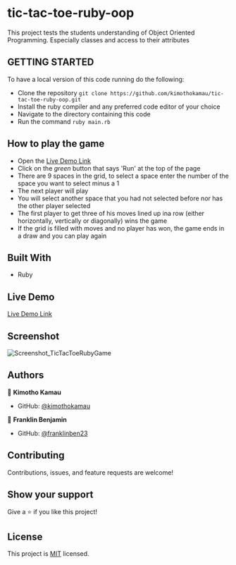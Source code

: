 # tic-tac-toe-ruby-oop
This project tests the students understanding of Object Oriented Programming. Especially classes and access to their attributes

## GETTING STARTED
To have a local version of this code running do the following:
- Clone the repository `git clone https://github.com/kimothokamau/tic-tac-toe-ruby-oop.git`
- Install the ruby compiler and any preferred code editor of your choice
- Navigate to the directory containing this code
- Run the command `ruby main.rb` 

## How to play the game

- Open the [Live Demo Link](https://repl.it/@kkamau/TicTacToeRubyGame#main.rb)
- Click on the *green* button that says 'Run' at the top of the page
- There are 9 spaces in the grid, to select a space enter the number of the space you want to select minus a 1
- The next player will play
- You will select another space that you had not selected before nor has the other player selected
- The first player to get three of his moves lined up ina row (either horizontally, vertically or diagonally) wins the game
- If the grid is filled with moves and no player has won, the game ends in a draw and you can play again

## Built With

- Ruby

## Live Demo

[Live Demo Link](https://repl.it/@kkamau/NoteworthyPreciousGnudebugger#main.rb)

## Screenshot
![Screenshot_TicTacToeRubyGame](https://user-images.githubusercontent.com/52353182/105750233-1b769500-5f0a-11eb-89d3-512156918261.png)

## Authors

👤 **Kimotho Kamau**

- GitHub: [@kimothokamau](https://github.com/kimothokamau)

👤 **Franklin Benjamin**

- GitHub: [@franklinben23](https://github.com/franklinben23)


##  Contributing

Contributions, issues, and feature requests are welcome!

## Show your support

Give a ⭐️ if you like this project!

## License

This project is [MIT](./LICENSE) licensed.